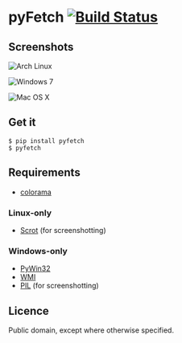 pyFetch [![Build Status](http://e02.codelolcats.pl:8080/job/pyFetch/badge/icon)](http://e02.codelolcats.pl:8080/job/pyFetch/)
=======

Screenshots
-----------

![Arch Linux](http://a.pomf.se/5Hk4.png)

![Windows 7](http://puu.sh/34WF5.png)

![Mac OS X](http://a.pomf.se/9Bg1.png)

Get it
------

	$ pip install pyfetch
    $ pyfetch

Requirements
------------

* [colorama](https://pypi.python.org/pypi/colorama)

### Linux-only

* [Scrot](http://en.wikipedia.org/wiki/Scrot) (for screenshotting)

### Windows-only

* [PyWin32](http://sourceforge.net/projects/pywin32)
* [WMI](https://pypi.python.org/pypi/WMI)
* [PIL](https://pypi.python.org/pypi/PIL) (for screenshotting)

Licence
-------

Public domain, except where otherwise specified.
